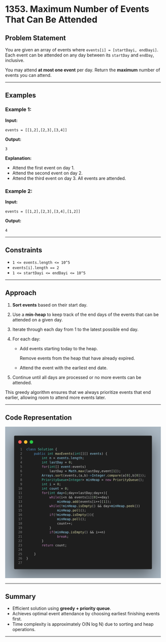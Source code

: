 # 1353. Maximum Number of Events That Can Be Attended

## Problem Statement

You are given an array of events where `events[i] = [startDayi, endDayi]`. Each event can be attended on any day between its `startDay` and `endDay`, inclusive.

You may attend **at most one event** per day. Return the **maximum** number of events you can attend.

---

## Examples

### Example 1:

**Input:**

```
events = [[1,2],[2,3],[3,4]]
```

**Output:**

```
3
```

**Explanation:**

* Attend the first event on day 1.
* Attend the second event on day 2.
* Attend the third event on day 3.
  All events are attended.

### Example 2:

**Input:**

```
events = [[1,2],[2,3],[3,4],[1,2]]
```

**Output:**

```
4
```

---

## Constraints

* `1 <= events.length <= 10^5`
* `events[i].length == 2`
* `1 <= startDayi <= endDayi <= 10^5`

---

## Approach

1. **Sort events** based on their start day.
2. Use a **min-heap** to keep track of the end days of the events that can be attended on a given day.
3. Iterate through each day from 1 to the latest possible end day.
4. For each day:

   * Add events starting today to the heap.

     Remove events from the heap that have already expired.
   * Attend the event with the earliest end date.
5. Continue until all days are processed or no more events can be attended.

This greedy algorithm ensures that we always prioritize events that end earlier, allowing room to attend more events later.

---

## Code Representation
![Code](image.png) 

---

## Summary

* Efficient solution using **greedy + priority queue**.
* Achieves optimal event attendance by choosing earliest finishing events first.
* Time complexity is approximately O(N log N) due to sorting and heap operations.

---
